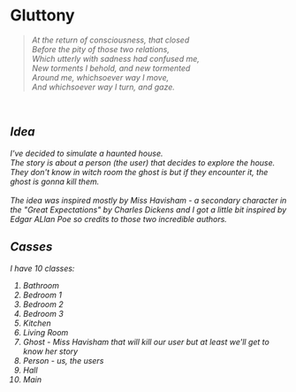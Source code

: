 # Gluttony
<blockquote> <i>
<i>At the return of consciousness, that closed <br>
Before the pity of those two relations, <br>
Which utterly with sadness had confused me, <br>
New torments I behold, and new tormented <br>
Around me, whichsoever way I move, <br>
And whichsoever way I turn, and gaze.</i>
</blockquote>
<br>

## Idea

I've decided to simulate a haunted house. <br>
The story is about a person (the user) that decides to explore the house. They don't know in witch room the ghost is but if they encounter it, the ghost is gonna kill them.
<br> <br>
The idea was inspired mostly by Miss Havisham - a secondary character in the "Great Expectations" by Charles Dickens and I got a little bit inspired by Edgar ALlan Poe so credits to those two incredible authors.

## Casses

I have 10 classes:
1. Bathroom
2. Bedroom 1
3. Bedroom 2
4. Bedroom 3
5. Kitchen
6. Living Room
7. Ghost - Miss Havisham that will kill our user but at least we'll get to know her story
8. Person - us, the users
9. Hall
10. Main